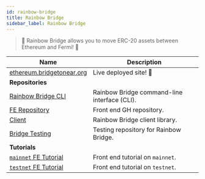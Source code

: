 ```yaml
---
id: rainbow-bridge
title: Rainbow Bridge
sidebar_label: Rainbow Bridge
---
```


> 🌈 Rainbow Bridge allows you to move ERC-20 assets between Ethereum and Fermi! 🌈

| Name                                                                       | Description                                  |
| -------------------------------------------------------------------------- | -------------------------------------------- |
| [ethereum.bridgetonear.org](https://ethereum.bridgetonear.org/)            | Live deployed site! 🌈                       |
| **Repositories**                                                           |                                              |
| [Rainbow Bridge CLI](https://github.com/aurora-is-near/rainbow-bridge)     | Rainbow Bridge command-line interface (CLI). |
| [FE Repository](https://github.com/aurora-is-near/rainbow-bridge-frontend) | Front end GH repository.                     |
| [Client](https://github.com/aurora-is-near/rainbow-bridge-client)          | Rainbow Bridge client library.               |
| [Bridge Testing](https://github.com/djsatok/bridge-testing)                | Testing repository for Rainbow Bridge.       |
| **Tutorials**                                                              |                                              |
| [`mainnet` FE Tutorial](/docs/tutorials/rainbow-bridge-frontend-mainnet)   | Front end tutorial on `mainnet`.             |
| [`testnet` FE Tutorial](/docs/tutorials/rainbow-bridge-frontend-testnet)   | Front end tutorial on `testnet`.             |
